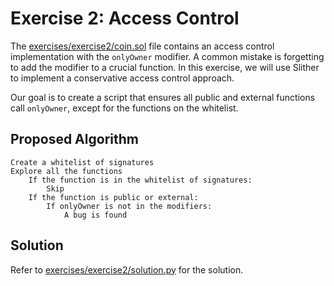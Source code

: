 # Exercise 2: Access Control

The [exercises/exercise2/coin.sol](exercises/exercise2/coin.sol) file contains an access control implementation with the `onlyOwner` modifier. A common mistake is forgetting to add the modifier to a crucial function. In this exercise, we will use Slither to implement a conservative access control approach.

Our goal is to create a script that ensures all public and external functions call `onlyOwner`, except for the functions on the whitelist.

## Proposed Algorithm

```
Create a whitelist of signatures
Explore all the functions
    If the function is in the whitelist of signatures:
        Skip
    If the function is public or external:
        If onlyOwner is not in the modifiers:
            A bug is found
```

## Solution

Refer to [exercises/exercise2/solution.py](exercises/exercise2/solution.py) for the solution.
